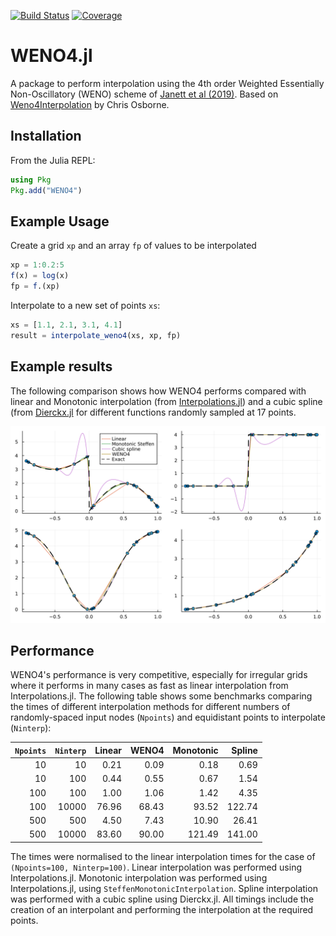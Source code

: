 [![Build Status](https://github.com/tiagopereira/WENO4.jl/actions/workflows/CI.yml/badge.svg?branch=main)](https://github.com/tiagopereira/WENO4.jl/actions/workflows/CI.yml?query=branch%3Amain)
[![Coverage](https://codecov.io/gh/tiagopereira/WENO4.jl/branch/main/graph/badge.svg)](https://codecov.io/gh/tiagopereira/WENO4.jl)


# WENO4.jl

A package to perform interpolation using the 4th order Weighted Essentially Non-Oscillatory (WENO) scheme of [Janett et al (2019)](https://ui.adsabs.harvard.edu/abs/2019A%26A...624A.104J/abstract). Based on [Weno4Interpolation](https://github.com/Goobley/Weno4Interpolation) by Chris Osborne.


## Installation

From the Julia REPL:

```julia
using Pkg
Pkg.add("WENO4")
```


## Example Usage

Create a grid `xp` and an array `fp` of values to be interpolated
```julia
xp = 1:0.2:5
f(x) = log(x)
fp = f.(xp)
```
Interpolate to a new set of points `xs`:
```julia
xs = [1.1, 2.1, 3.1, 4.1]
result = interpolate_weno4(xs, xp, fp)
```

## Example results

The following comparison shows how WENO4 performs compared with linear and Monotonic interpolation (from [Interpolations.jl](https://github.com/JuliaMath/Interpolations.jl)) and a cubic spline (from [Dierckx.jl](https://github.com/kbarbary/Dierckx.jl) for different functions randomly sampled at 17 points.

![interpolation examples](docs/src/assets/comparison_plots.png)

## Performance

WENO4's performance is very competitive, especially for irregular grids where it performs in many cases as fast as linear interpolation from Interpolations.jl. The following table shows some benchmarks comparing the times of different interpolation methods for different numbers of randomly-spaced input nodes (`Npoints`) and equidistant points to interpolate (`Ninterp`):

| `Npoints` | `Ninterp` | Linear | WENO4 | Monotonic | Spline |
|----:|----:|----:|----:|----:|----:|
| 10 | 10 | 0.21 | 0.09 | 0.18 | 0.69 |
| 10 | 100 | 0.44 | 0.55 | 0.67 | 1.54 |
| 100 | 100 | 1.00 | 1.06 | 1.42 | 4.35 |
| 100 | 10000 | 76.96 | 68.43 | 93.52 | 122.74 |
| 500 | 500 | 4.50 | 7.43 | 10.90 | 26.41 |
| 500 | 10000 | 83.60 | 90.00 | 121.49 | 141.00 |

The times were normalised to the linear interpolation times for the case of `(Npoints=100, Ninterp=100)`. Linear interpolation was performed using Interpolations.jl. Monotonic interpolation was performed using Interpolations.jl, using `SteffenMonotonicInterpolation`. Spline interpolation was performed with a cubic spline using Dierckx.jl. All timings include the creation of an interpolant and performing the interpolation at the required points. 